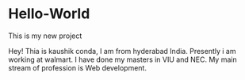 # Hello-World
This is my new project

Hey!
 Thia is kaushik conda, I am from hyderabad India. Presently i am working at walmart.
 I have done my masters in VIU and NEC.
 My main stream of profession is Web development.
